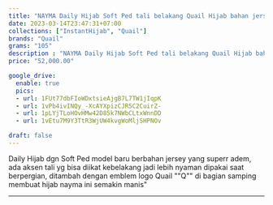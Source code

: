 ```yaml
---
title: "NAYMA Daily Hijab Soft Ped tali belakang Quail Hijab bahan jersey"
date: 2023-03-14T23:47:31+07:00
collections: ["InstantHijab", "Quail"]
brands: "Quail"
grams: "105"
description : "NAYMA Daily Hijab Soft Ped tali belakang Quail Hijab bahan jersey"
price: "52,000.00"

google_drive:
  enable: true
  pics:
  - url: 1FUt77dbFIoWDxtsieAjgB7L7TW1jIqpK
  - url: 1vPb4ivINQy_-XcAYXpizCJR5C2CuirZ-
  - url: 1pLYjTLoHOvHMw42D85k7NWbCLtxWnnDD
  - url: 1vEtu7M9Y3TtR3WjUW4kvgWoMljSHPNOv

draft: false
---
```


Daily Hijab dgn Soft Ped model baru berbahan jersey yang superr adem, ada aksen tali yg bisa diikat kebelakang jadi lebih nyaman dipakai saat berpergian, ditambah dengan emblem logo Quail ""Q"" di bagian samping membuat hijab nayma ini semakin manis"

--------   
 
